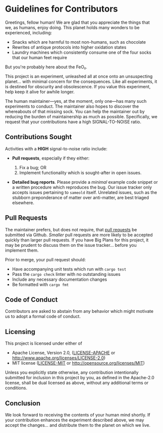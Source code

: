 # Guidelines for Contributors

Greetings, fellow human! We are glad that you appreciate the things that we, as
humans, enjoy doing. This planet holds many wonders to be experienced,
including:

* Snacks which are harmful to most non-humans, such as chocolate
* Rewrites of antique protocols into higher oxidation states
* Laundry machines which consistently consume one of the four socks that our
  human feet require

But you're probably here about the FeO₂.

This project is an experiment, unleashed all at once onto an unsuspecting
planet… with minimal concern for the consequences. Like all experiments, it is
destined for obscurity and obsolescence. If you value this experiment, help keep
it alive for awhile longer.

The human maintainer—yes, at the moment, only one—has many such experiments to
conduct. The maintainer also hopes to discover the whereabouts of that missing
sock. You can help the maintainer out by reducing the burden of maintainership
as much as possible. Specifically, we request that your contributions have a
high SIGNAL-TO-NOISE ratio.

## Contributions Sought

Activities with a **HIGH** signal-to-noise ratio include:

* **Pull requests**, especially if they either:

  1. Fix a bug; OR
  2. Implement functionality which is sought-after in open issues.

* **Detailed bug reports**. Please provide a *minimal* example code snippet or a
  written procedure which reproduces the bug. Our issue tracker only accepts
  issues pertaining to `sameold` itself. Unrelated issues, such as the stubborn
  preponderance of matter over anti-matter, are best triaged elsewhere.

## Pull Requests

The maintainer prefers, but does not require, that
[pull requests](https://help.github.com/en/articles/about-pull-requests) be
submitted via Github. *Smaller* pull requests are more likely to be accepted
quickly than larger pull requests. If you have Big Plans for this project, it
may be prudent to discuss them on the issue tracker… before you implement
them.

Prior to merge, your pull request should:

* Have accompanying unit tests which run with `cargo test`
* Pass the `cargo check` linter with no outstanding issues
* Include any necessary documentation changes
* Be formatted with `cargo fmt`

## Code of Conduct

Contributors are asked to abstain from any behavior which might motivate us to
adopt a formal code of conduct.

## Licensing

This project is licensed under either of

 * Apache License, Version 2.0, ([LICENSE-APACHE](LICENSE-APACHE) or
   http://www.apache.org/licenses/LICENSE-2.0)
 * MIT license ([LICENSE-MIT](LICENSE-MIT) or
   http://opensource.org/licenses/MIT)

Unless you explicitly state otherwise, any contribution intentionally submitted
for inclusion in this project by you, as defined in the Apache-2.0 license,
shall be dual licensed as above, without any additional terms or conditions.

## Conclusion

We look forward to receiving the contents of your human mind shortly. If your
contribution enhances the experiment described above, we may accept the changes…
and distribute them to the planet on which we live.
